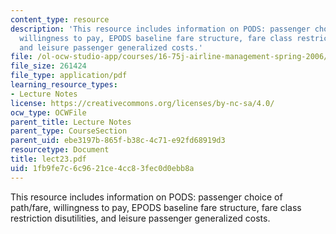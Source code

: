 ```yaml
---
content_type: resource
description: 'This resource includes information on PODS: passenger choice of path/fare,
  willingness to pay, EPODS baseline fare structure, fare class restriction disutilities,
  and leisure passenger generalized costs.'
file: /ol-ocw-studio-app/courses/16-75j-airline-management-spring-2006/1fb9fe7c6c9621ce4cc83fec0d0ebb8a_lect23.pdf
file_size: 261424
file_type: application/pdf
learning_resource_types:
- Lecture Notes
license: https://creativecommons.org/licenses/by-nc-sa/4.0/
ocw_type: OCWFile
parent_title: Lecture Notes
parent_type: CourseSection
parent_uid: ebe3197b-865f-b38c-4c71-e92fd68919d3
resourcetype: Document
title: lect23.pdf
uid: 1fb9fe7c-6c96-21ce-4cc8-3fec0d0ebb8a
---
```

This resource includes information on PODS: passenger choice of path/fare, willingness to pay, EPODS baseline fare structure, fare class restriction disutilities, and leisure passenger generalized costs.